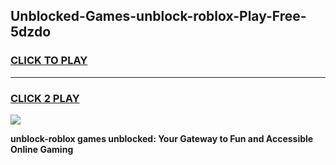 
## Unblocked-Games-unblock-roblox-Play-Free-5dzdo
<h3>
<a href="https://premium76.site?title=unblock-roblox&ref=18A1">CLICK TO PLAY</a></h3>
<hr>

<h3>
<a href="https://premium76.site?title=unblock-roblox&ref=18A1">CLICK 2 PLAY</a>
  
</h3>

<a href="https://premium76.site?title=unblock-roblox&ref=18A1"><img src="https://clearcache.store/games.png"></a>


**unblock-roblox games unblocked: Your Gateway to Fun and Accessible Online Gaming**
